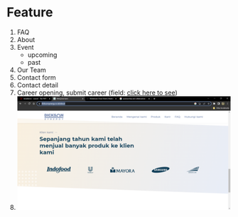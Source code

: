 # Feature

1. FAQ
2. About
3. Event
    - upcoming
    - past
4. Our Team
5. Contact form
6. Contact detail
7. Career opening, submit career (field: [click here to see](https://www.dicksonsynergy.co.id/career/5))
8. ![Sponsor collaboration](https://github.com/BariqDharmawan/psycholopreneurship/blob/main/public/img/sponsor-collaborate.png?raw=true)
